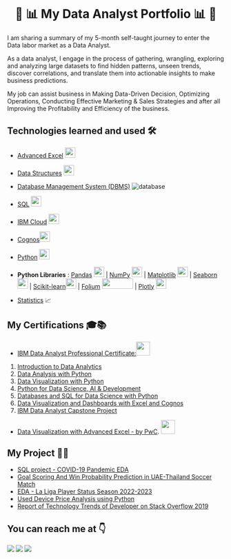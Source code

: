 # <h1 align="center">:boy: :bar_chart: My Data Analyst Portfolio :bar_chart: :boy:</h1>

I am sharing a summary of my 5-month self-taught journey to enter the Data labor market as a Data Analyst.

As a data analyst, I engage in the process of gathering, wrangling, exploring and analyzing large datasets to find hidden patterns, unseen trends, discover correlations, and translate them into actionable insights to make business predictions.

My job can assist business in Making Data-Driven Decision, Optimizing Operations, Conducting Effective Marketing & Sales Strategies and after all Improving the Profitability and Efficiency of the business.

## Technologies learned and used 🛠

- [Advanced Excel](https://coursera.org/share/40cb5b13e6521f14746db52efbf82302) <img src="https://user-images.githubusercontent.com/104643138/225980985-0f282fea-1c0d-473e-9ae5-ad696bf609e0.png" width="24" height="24"/>

- [Data Structures](https://www.javatpoint.com/data-structure-tutorial) <img src="https://user-images.githubusercontent.com/104643138/225981183-88f5dd6b-623c-4dca-bdc8-12f606c56c62.png" width="24" height="24"/>

- [Database Management System (DBMS)](https://coursera.org/share/b1478c9acc5b9a4f8bdf0af10ebffc60) ![database](https://user-images.githubusercontent.com/104643138/225988578-c41b93e3-c87f-4e37-900d-c29b0642869a.png)

- [SQL](https://coursera.org/share/b1478c9acc5b9a4f8bdf0af10ebffc60) <img src="https://user-images.githubusercontent.com/104643138/229413864-497b8358-eb53-4b82-9650-a086a1cb4f9a.png" width="24" height="24">

- [IBM Cloud](https://cloud.ibm.com/login) <img src="https://user-images.githubusercontent.com/25181517/183911551-5e9953db-e713-4130-9f17-e2fd25ec9767.png" width="24" height="24"/>

- [Cognos](https://www.ibm.com/products/cognos-analytics)<img src="https://user-images.githubusercontent.com/104643138/226100535-a1276fa9-f2ae-4995-b153-a8fd0a231032.png" width="24" height="24">

- [Python](https://coursera.org/share/9633cd154ac74544f87f83434258a90b) <img src="https://user-images.githubusercontent.com/104643138/225982092-a7d3bbf1-35ba-4a2c-864e-3f4bf27902a3.png" width="24" height="24"/>

- **Python Libraries** : [Pandas](https://pandas.pydata.org/) <img src="https://user-images.githubusercontent.com/104643138/225993416-31cf4034-962c-4842-8821-5a5ccfc8e729.png" width="24" height="24"/> | [NumPy](https://numpy.org/) <img src="https://user-images.githubusercontent.com/104643138/225993758-e1b3af8b-47a0-405d-90ff-b2edeeac3d37.png" width="24" height="24"/> | [Matplotlib](https://matplotlib.org/) <img src="https://user-images.githubusercontent.com/104643138/225994026-078da32e-a169-4f83-9fa4-fc0d00c911c1.png" width="24" height="24"/>
| [Seaborn](https://seaborn.pydata.org/) <img src="https://user-images.githubusercontent.com/104643138/225994199-d9f150a0-27b6-44bc-a581-2e21d7d0e9af.svg" width="24" height="24"/> | [Scikit-learn](https://scikit-learn.org/)<img src="https://user-images.githubusercontent.com/104643138/226148658-1612b9c8-9995-41ec-b3ce-5864f39b61d9.jpeg" width="24" height="24"/> | [Folium](https://pypi.org/project/folium/) <img src="https://user-images.githubusercontent.com/104643138/229423621-7d7a5803-1962-47b6-8d28-1c6900294bce.png" width="72" height="24"/> | [Plotly](https://plotly.com) <img src="https://user-images.githubusercontent.com/104643138/226207356-729c069e-8a89-442d-99d4-cecb345fbbcc.png" width="24" height="24"/>

- [Statistics](https://www.sagepub.com/sites/default/files/upm-binaries/33663_Chapter4.pdf) :chart_with_upwards_trend:

## My Certifications :mortar_board::books:

- [IBM Data Analyst Professional Certificate:](https://coursera.org/share/3d4974ef9593b8ac12d077d2914828db)<img height="32" width="32" src="https://user-images.githubusercontent.com/104643138/226147839-6695b5b9-2086-4b0b-a4ff-efe21756f2b9.png"/>
1. [Introduction to Data Analytics](https://coursera.org/share/c1913357195dda5b11f966418de8506a)
2. [Data Analysis with Python](https://coursera.org/share/9633cd154ac74544f87f83434258a90b)
3. [Data Visualization with Python](https://coursera.org/share/1b6d1e7fddbfaaa040ce7ed9d1f0da54)
4. [Python for Data Science, AI & Development](https://coursera.org/share/c0b2a4844cf98696fbe46257b0548e14)
5. [Databases and SQL for Data Science with Python](https://coursera.org/share/b1478c9acc5b9a4f8bdf0af10ebffc60)
6. [Data Visualization and Dashboards with Excel and Cognos](https://coursera.org/share/af66719b224a639ffac8bc5e613ca89e)
7. [IBM Data Analyst Capstone Project](https://coursera.org/share/a1ef289a4268d617eb25d0a673fdfa03)

- [Data Visualization with Advanced Excel - by PwC](https://coursera.org/share/40cb5b13e6521f14746db52efbf82302). <img height="32" width="32" src="https://user-images.githubusercontent.com/104643138/226147902-dc13f4b4-4c09-4eed-91ef-61619dcd8716.png"/>

## My Project :triangular_flag_on_post::rocket:

- [SQL project - COVID-19 Pandemic EDA](https://github.com/phucthichlai/EDA-SQL-Covid-cases)
- [Goal Scoring And Win Probability Prediction in UAE-Thailand Soccer Match](https://github.com/phucthichlai/Soccer-Match-Prediction)
- [EDA - La Liga Player Status Season 2022-2023](https://github.com/phucthichlai/EDA-La-Liga-Player-Status-Season-2022-2023)
- [Used Device Price Analysis using Python](https://github.com/phucthichlai/Used-Device-Price-Analysis-Project-COMPLETED-) 
- [Report of Technology Trends of Developer on Stack Overflow 2019](https://github.com/phucthichlai/Technology-Trends-of-Developer-community-on-Stack-Overflow-in-2019)

## You can reach me at 👇
<img href="https://www.facebook.com/dobaophuc98/" src="https://img.shields.io/badge/Facebook-@dobaophuc98-1877F2?style=for-the-badge&logo=Facebook"/>
<img href="https://www.linkedin.com/in/andy-data-analyst/" src="https://img.shields.io/badge/LinkedIn-@Andy_data_analyst-0A66C2?style=for-the-badge&logo=LinkedIn"/>
<img src="https://img.shields.io/badge/Gmail-dobaophuc1998@gmail.com-EA4335?style=for-the-badge&logo=Gmail"/>

